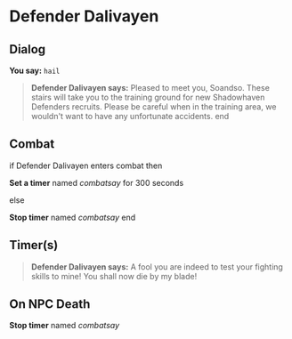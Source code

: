# Defender Dalivayen


## Dialog

**You say:** `hail`



>**Defender Dalivayen says:** Pleased to meet you, Soandso.  These stairs will take you to the training ground for new Shadowhaven Defenders recruits. Please be careful when in the training area, we wouldn't want to have any unfortunate accidents.
end



## Combat

if Defender Dalivayen enters combat  then


**Set a timer** named *combatsay* for 300 seconds

else


**Stop timer** named *combatsay*
end



## Timer(s)

>**Defender Dalivayen says:** A fool you are indeed to test your fighting skills to mine!  You shall now die by my blade!


## On NPC Death

**Stop timer** named *combatsay*